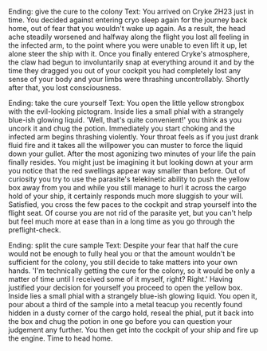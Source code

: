 Ending: give the cure to the colony
Text: You arrived on Cryke 2H23 just in time. You decided against entering cryo sleep again for the journey back home, out of fear that you wouldn't wake up again. As a result, the head ache steadily worsened and halfway along the flight you lost all feeling in the infected arm, to the point where you were unable to even lift it up, let alone steer the ship with it. Once you finally entered Cryke's atmosphere, the claw had begun to involuntarily snap at everything around it and by the time they dragged you out of your cockpit you had completely lost any sense of your body and your limbs were thrashing uncontrollably. Shortly after that, you lost consciousness.


Ending: take the cure yourself
Text: You open the little yellow strongbox with the evil-looking pictogram. Inside lies a small phial with a strangely blue-ish glowing liquid. 'Well, that's quite convenient!' you think as you uncork it and chug the potion. Immediately you start choking and the infected arm begins thrashing violently. Your throat feels as if you just drank fluid fire and it takes all the willpower you can muster to force the liquid down your gullet. After the most agonizing two minutes of your life the pain finally resides. You might just be imagining it but looking down at your arm you notice that the red swellings appear way smaller than before. Out of curiosity you try to use the parasite's telekinetic ability to push the yellow box away from you and while you still manage to hurl it across the cargo hold of your ship, it certainly responds much more sluggish to your will. Satisfied, you cross the few paces to the cockpit and strap yourself into the flight seat. Of course you are not rid of the parasite yet, but you can't help but feel much more at ease than in a long time as you go through the preflight-check.


Ending: split the cure sample
Text: Despite your fear that half the cure would not be enough to fully heal you or that the amount wouldn't be sufficient for the colony, you still decide to take matters into your own hands. 'I'm technically getting the cure for the colony, so it would be only a matter of time until I received some of it myself, right? Right.' Having justified your decision for yourself you proceed to open the yellow box. Inside lies a small phial with a strangely blue-ish glowing liquid. You open it, pour about a third of the sample into a metal teacup you recently found hidden in a dusty corner of the cargo hold, reseal the phial, put it back into the box and chug the potion in one go before you can question your judgement any further. You then get into the cockpit of your ship and fire up the engine. Time to head home.

